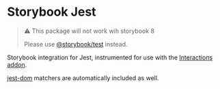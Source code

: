 # Storybook Jest

> ⚠️ This package will not work wih storybook 8
>
> Please use [@storybook/test](https://github.com/storybookjs/storybook/tree/next/code/lib/test) instead.

Storybook integration for Jest, instrumented for use with the [Interactions addon](https://github.com/storybookjs/storybook/blob/next/code/addons/interactions/README.md).

[jest-dom](https://github.com/testing-library/jest-dom) matchers are automatically included as well.
